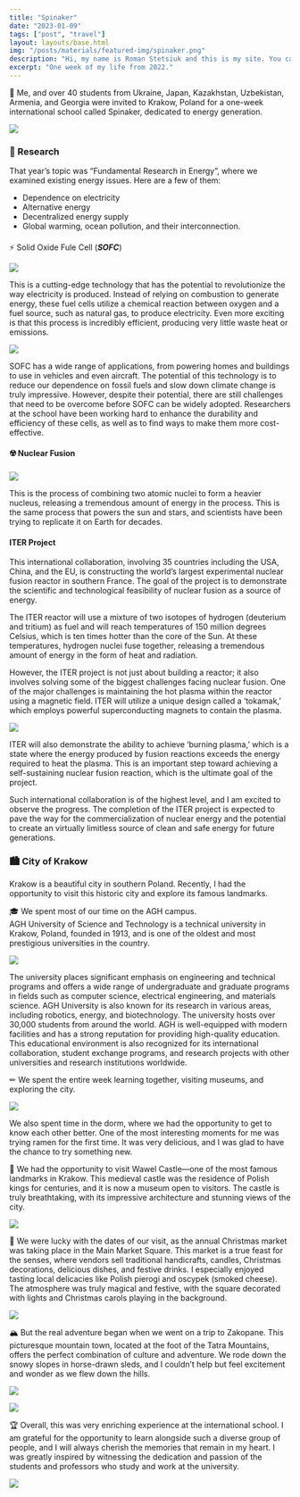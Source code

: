 ```yaml
---
title: "Spinaker"
date: "2023-01-09"
tags: ["post", "travel"]
layout: layouts/base.html
img: "/posts/materials/featured-img/spinaker.png"
description: "Hi, my name is Roman Stetsiuk and this is my site. You can find here my mini-blog and much more."
excerpt: "One week of my life from 2022."
---
```



📓 Me, and over 40 students from Ukraine, Japan, Kazakhstan, Uzbekistan, Armenia, and Georgia were invited to Krakow, Poland for a one-week international school called Spinaker, dedicated to energy generation.

![](https://cdn.curious-grapes.one/spinaker/spinaker_14.jpg)

### 🔬 Research

That year’s topic was “Fundamental Research in Energy”, where we examined existing energy issues. Here are a few of them:

- Dependence on electricity
- Alternative energy
- Decentralized energy supply
- Global warming, ocean pollution, and their interconnection.

####   
⚡ Solid Oxide Fule Cell (_**SOFC**_)

![](https://cdn.curious-grapes.one/spinaker/power/scheme.png)

This is a cutting-edge technology that has the potential to revolutionize the way electricity is produced. Instead of relying on combustion to generate energy, these fuel cells utilize a chemical reaction between oxygen and a fuel source, such as natural gas, to produce electricity. Even more exciting is that this process is incredibly efficient, producing very little waste heat or emissions.

![](https://cdn.curious-grapes.one/spinaker/power/cells.png)

SOFC has a wide range of applications, from powering homes and buildings to use in vehicles and even aircraft. The potential of this technology is to reduce our dependence on fossil fuels and slow down climate change is truly impressive. However, despite their potential, there are still challenges that need to be overcome before SOFC can be widely adopted. Researchers at the school have been working hard to enhance the durability and efficiency of these cells, as well as to find ways to make them more cost-effective.

#### ☢️ Nuclear Fusion

![](https://cdn.curious-grapes.one/spinaker/power/reaction.jpg)

This is the process of combining two atomic nuclei to form a heavier nucleus, releasing a tremendous amount of energy in the process. This is the same process that powers the sun and stars, and scientists have been trying to replicate it on Earth for decades.

#### ITER Project

This international collaboration, involving 35 countries including the USA, China, and the EU, is constructing the world’s largest experimental nuclear fusion reactor in southern France. The goal of the project is to demonstrate the scientific and technological feasibility of nuclear fusion as a source of energy.

The ITER reactor will use a mixture of two isotopes of hydrogen (deuterium and tritium) as fuel and will reach temperatures of 150 million degrees Celsius, which is ten times hotter than the core of the Sun. At these temperatures, hydrogen nuclei fuse together, releasing a tremendous amount of energy in the form of heat and radiation.

However, the ITER project is not just about building a reactor; it also involves solving some of the biggest challenges facing nuclear fusion. One of the major challenges is maintaining the hot plasma within the reactor using a magnetic field. ITER will utilize a unique design called a ‘tokamak,’ which employs powerful superconducting magnets to contain the plasma.

![](https://cdn.curious-grapes.one/spinaker/power/tokamak.jpg)

ITER will also demonstrate the ability to achieve ‘burning plasma,’ which is a state where the energy produced by fusion reactions exceeds the energy required to heat the plasma. This is an important step toward achieving a self-sustaining nuclear fusion reaction, which is the ultimate goal of the project.

Such international collaboration is of the highest level, and I am excited to observe the progress. The completion of the ITER project is expected to pave the way for the commercialization of nuclear energy and the potential to create an virtually limitless source of clean and safe energy for future generations.

### 🏙️ City of Krakow

Krakow is a beautiful city in southern Poland. Recently, I had the opportunity to visit this historic city and explore its famous landmarks.

🎓 We spent most of our time on the AGH campus.  
AGH University of Science and Technology is a technical university in Krakow, Poland, founded in 1913, and is one of the oldest and most prestigious universities in the country.

![](https://cdn.curious-grapes.one/spinaker/spinaker_3.jpg)

The university places significant emphasis on engineering and technical programs and offers a wide range of undergraduate and graduate programs in fields such as computer science, electrical engineering, and materials science. AGH University is also known for its research in various areas, including robotics, energy, and biotechnology. The university hosts over 30,000 students from around the world. AGH is well-equipped with modern facilities and has a strong reputation for providing high-quality education. This educational environment is also recognized for its international collaboration, student exchange programs, and research projects with other universities and research institutions worldwide.

✏ We spent the entire week learning together, visiting museums, and exploring the city.

![](https://cdn.curious-grapes.one/spinaker/spinaker_13.jpg)

We also spent time in the dorm, where we had the opportunity to get to know each other better. One of the most interesting moments for me was trying ramen for the first time. It was very delicious, and I was glad to have the chance to try something new.

🏰 We had the opportunity to visit Wawel Castle—one of the most famous landmarks in Krakow. This medieval castle was the residence of Polish kings for centuries, and it is now a museum open to visitors. The castle is truly breathtaking, with its impressive architecture and stunning views of the city.

![](https://cdn.curious-grapes.one/spinaker/spinaker_8.jpg)

🎄 We were lucky with the dates of our visit, as the annual Christmas market was taking place in the Main Market Square. This market is a true feast for the senses, where vendors sell traditional handicrafts, candles, Christmas decorations, delicious dishes, and festive drinks. I especially enjoyed tasting local delicacies like Polish pierogi and oscypek (smoked cheese). The atmosphere was truly magical and festive, with the square decorated with lights and Christmas carols playing in the background.

![](https://cdn.curious-grapes.one/spinaker/spinaker_51.jpg)

🏔️ But the real adventure began when we went on a trip to Zakopane. This picturesque mountain town, located at the foot of the Tatra Mountains, offers the perfect combination of culture and adventure. We rode down the snowy slopes in horse-drawn sleds, and I couldn’t help but feel excitement and wonder as we flew down the hills.

![](https://cdn.curious-grapes.one/spinaker/spinaker_11.jpg)

![](https://cdn.curious-grapes.one/spinaker/spinaker_12.jpg)

🏆 Overall, this was very enriching experience at the international school. I am grateful for the opportunity to learn alongside such a diverse group of people, and I will always cherish the memories that remain in my heart. I was greatly inspired by witnessing the dedication and passion of the students and professors who study and work at the university.

![](https://cdn.curious-grapes.one/spinaker/spinaker_15.jpg)